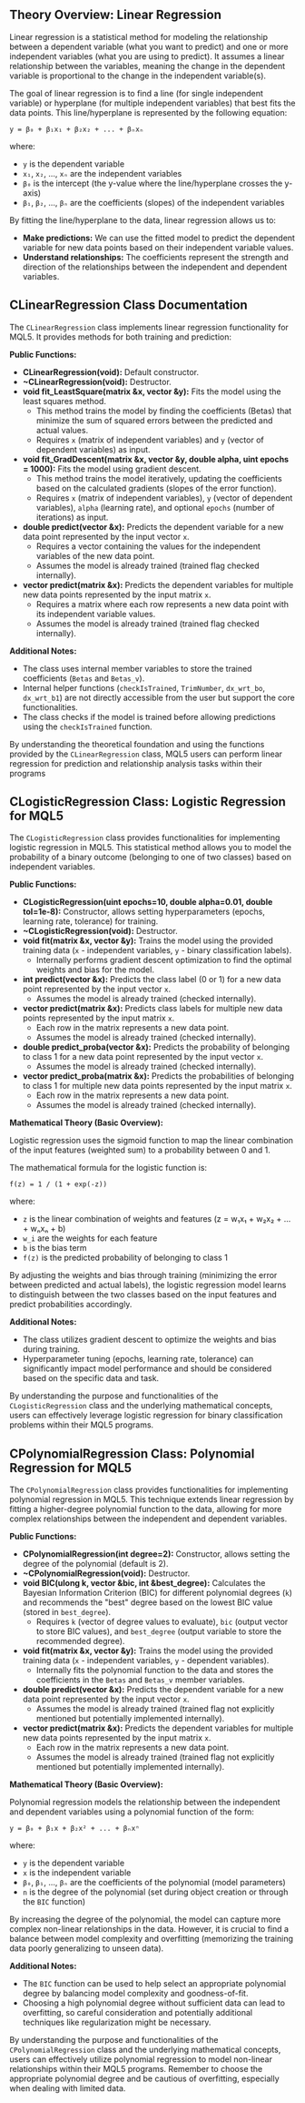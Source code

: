 ## Theory Overview: Linear Regression

Linear regression is a statistical method for modeling the relationship between a dependent variable (what you want to predict) and one or more independent variables (what you are using to predict). It assumes a linear relationship between the variables, meaning the change in the dependent variable is proportional to the change in the independent variable(s).

The goal of linear regression is to find a line (for single independent variable) or hyperplane (for multiple independent variables) that best fits the data points. This line/hyperplane is represented by the following equation:

`y = β₀ + β₁x₁ + β₂x₂ + ... + βₙxₙ`

where:

* `y` is the dependent variable
* `x₁`, `x₂`, ..., `xₙ` are the independent variables
* `β₀` is the intercept (the y-value where the line/hyperplane crosses the y-axis)
* `β₁`, `β₂`, ..., `βₙ` are the coefficients (slopes) of the independent variables

By fitting the line/hyperplane to the data, linear regression allows us to:

* **Make predictions:** We can use the fitted model to predict the dependent variable for new data points based on their independent variable values.
* **Understand relationships:** The coefficients represent the strength and direction of the relationships between the independent and dependent variables.

## CLinearRegression Class Documentation

The `CLinearRegression` class implements linear regression functionality for MQL5. It provides methods for both training and prediction:

**Public Functions:**

* **CLinearRegression(void):** Default constructor.
* **~CLinearRegression(void):** Destructor.
* **void fit_LeastSquare(matrix &x, vector &y):** Fits the model using the least squares method. 
    * This method trains the model by finding the coefficients (Betas) that minimize the sum of squared errors between the predicted and actual values.
    * Requires `x` (matrix of independent variables) and `y` (vector of dependent variables) as input.
* **void fit_GradDescent(matrix &x, vector &y, double alpha, uint epochs = 1000):** Fits the model using gradient descent.
    * This method trains the model iteratively, updating the coefficients based on the calculated gradients (slopes of the error function).
    * Requires `x` (matrix of independent variables), `y` (vector of dependent variables), `alpha` (learning rate), and optional `epochs` (number of iterations) as input.
* **double predict(vector &x):** Predicts the dependent variable for a new data point represented by the input vector `x`.
    * Requires a vector containing the values for the independent variables of the new data point.
    * Assumes the model is already trained (trained flag checked internally).
* **vector predict(matrix &x):** Predicts the dependent variables for multiple new data points represented by the input matrix `x`.
    * Requires a matrix where each row represents a new data point with its independent variable values.
    * Assumes the model is already trained (trained flag checked internally).

**Additional Notes:**

* The class uses internal member variables to store the trained coefficients (`Betas` and `Betas_v`).
* Internal helper functions (`checkIsTrained`, `TrimNumber`, `dx_wrt_bo`, `dx_wrt_b1`) are not directly accessible from the user but support the core functionalities.
* The class checks if the model is trained before allowing predictions using the `checkIsTrained` function.

By understanding the theoretical foundation and using the functions provided by the `CLinearRegression` class, MQL5 users can perform linear regression for prediction and relationship analysis tasks within their programs




## CLogisticRegression Class: Logistic Regression for MQL5

The `CLogisticRegression` class provides functionalities for implementing logistic regression in MQL5. This statistical method allows you to model the probability of a binary outcome (belonging to one of two classes) based on independent variables.

**Public Functions:**

* **CLogisticRegression(uint epochs=10, double alpha=0.01, double tol=1e-8):** Constructor, allows setting hyperparameters (epochs, learning rate, tolerance) for training.
* **~CLogisticRegression(void):** Destructor.
* **void fit(matrix &x, vector &y):** Trains the model using the provided training data (`x` - independent variables, `y` - binary classification labels).
    * Internally performs gradient descent optimization to find the optimal weights and bias for the model.
* **int predict(vector &x):** Predicts the class label (0 or 1) for a new data point represented by the input vector `x`.
    * Assumes the model is already trained (checked internally).
* **vector predict(matrix &x):** Predicts class labels for multiple new data points represented by the input matrix `x`.
    * Each row in the matrix represents a new data point.
    * Assumes the model is already trained (checked internally).
* **double predict_proba(vector &x):** Predicts the probability of belonging to class 1 for a new data point represented by the input vector `x`.
    * Assumes the model is already trained (checked internally).
* **vector predict_proba(matrix &x):** Predicts the probabilities of belonging to class 1 for multiple new data points represented by the input matrix `x`.
    * Each row in the matrix represents a new data point.
    * Assumes the model is already trained (checked internally).

**Mathematical Theory (Basic Overview):**

Logistic regression uses the sigmoid function to map the linear combination of the input features (weighted sum) to a probability between 0 and 1. 

The mathematical formula for the logistic function is:

```
f(z) = 1 / (1 + exp(-z))
```

where:

* `z` is the linear combination of weights and features (z = w₁x₁ + w₂x₂ + ... + wₙxₙ + b)
* `w_i` are the weights for each feature
* `b` is the bias term
* `f(z)` is the predicted probability of belonging to class 1

By adjusting the weights and bias through training (minimizing the error between predicted and actual labels), the logistic regression model learns to distinguish between the two classes based on the input features and predict probabilities accordingly.

**Additional Notes:**

* The class utilizes gradient descent to optimize the weights and bias during training.
* Hyperparameter tuning (epochs, learning rate, tolerance) can significantly impact model performance and should be considered based on the specific data and task.

By understanding the purpose and functionalities of the `CLogisticRegression` class and the underlying mathematical concepts, users can effectively leverage logistic regression for binary classification problems within their MQL5 programs.




## CPolynomialRegression Class: Polynomial Regression for MQL5

The `CPolynomialRegression` class provides functionalities for implementing polynomial regression in MQL5. This technique extends linear regression by fitting a higher-degree polynomial function to the data, allowing for more complex relationships between the independent and dependent variables.

**Public Functions:**

* **CPolynomialRegression(int degree=2):** Constructor, allows setting the degree of the polynomial (default is 2).
* **~CPolynomialRegression(void):** Destructor.
* **void BIC(ulong k, vector &bic, int &best_degree):** Calculates the Bayesian Information Criterion (BIC) for different polynomial degrees (`k`) and recommends the "best" degree based on the lowest BIC value (stored in `best_degree`).
    * Requires `k` (vector of degree values to evaluate), `bic` (output vector to store BIC values), and `best_degree` (output variable to store the recommended degree).
* **void fit(matrix &x, vector &y):** Trains the model using the provided training data (`x` - independent variables, `y` - dependent variables).
    * Internally fits the polynomial function to the data and stores the coefficients in the `Betas` and `Betas_v` member variables.
* **double predict(vector &x):** Predicts the dependent variable for a new data point represented by the input vector `x`.
    * Assumes the model is already trained (trained flag not explicitly mentioned but potentially implemented internally).
* **vector predict(matrix &x):** Predicts the dependent variables for multiple new data points represented by the input matrix `x`.
    * Each row in the matrix represents a new data point.
    * Assumes the model is already trained (trained flag not explicitly mentioned but potentially implemented internally).

**Mathematical Theory (Basic Overview):**

Polynomial regression models the relationship between the independent and dependent variables using a polynomial function of the form:

```
y = β₀ + β₁x + β₂x² + ... + βₙxⁿ
```

where:

* `y` is the dependent variable
* `x` is the independent variable
* `β₀`, `β₁`, ..., `βₙ` are the coefficients of the polynomial (model parameters)
* `n` is the degree of the polynomial (set during object creation or through the `BIC` function)

By increasing the degree of the polynomial, the model can capture more complex non-linear relationships in the data. However, it is crucial to find a balance between model complexity and overfitting (memorizing the training data poorly generalizing to unseen data).

**Additional Notes:**

* The `BIC` function can be used to help select an appropriate polynomial degree by balancing model complexity and goodness-of-fit.
* Choosing a high polynomial degree without sufficient data can lead to overfitting, so careful consideration and potentially additional techniques like regularization might be necessary.

By understanding the purpose and functionalities of the `CPolynomialRegression` class and the underlying mathematical concepts, users can effectively utilize polynomial regression to model non-linear relationships within their MQL5 programs. Remember to choose the appropriate polynomial degree and be cautious of overfitting, especially when dealing with limited data.
